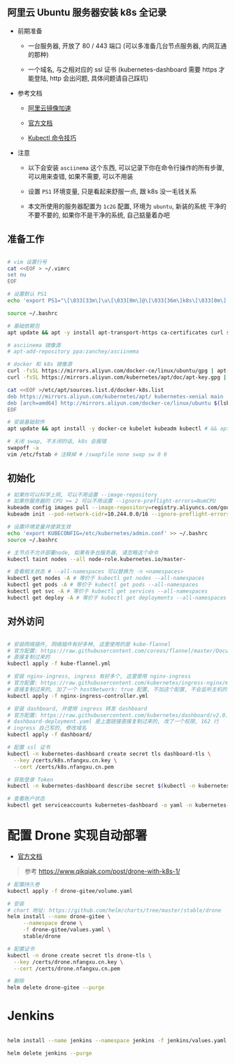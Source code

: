 ## 阿里云 Ubuntu 服务器安装 k8s 全记录

- 前期准备

    * 一台服务器, 开放了 80 / 443 端口 (可以多准备几台节点服务器, 内网互通的那种)
    
    * 一个域名, 与之相对应的 ssl 证书 (kubernetes-dashboard 需要 https 才能登陆, http 会出问题, 具体问题请自己踩坑)

- 参考文档

    * [阿里云镜像加速](https://cr.console.aliyun.com/cn-beijing/instances/mirrors)

    * [官方文档](https://kubernetes.io/zh/docs/)

    * [Kubectl 命令技巧](https://jimmysong.io/kubernetes-handbook/guide/kubectl-cheatsheet.html)
    
- 注意

    * 以下会安装 `asciinema` 这个东西, 可以记录下你在命令行操作的所有步骤, 可以用来查错, 如果不需要, 可以不用装
    
    * 设置 `PS1` 环境变量, 只是看起来舒服一点, 跟 k8s 没一毛钱关系
    
    * 本文所使用的服务器配置为 `1c2G` 配置, 环境为 `ubuntu`, 新装的系统 干净的不要不要的, 如果你不是干净的系统, 自己掂量着办吧

## 准备工作

```bash

# vim 设置行号
cat <<EOF > ~/.vimrc
set nu
EOF

# 设置默认 PS1
echo 'export PS1="\[\033[33m\]\u\[\033[0m\]@\[\033[36m\]k8s\[\033[0m\]:\[\033[32m\]\W \[\033[0m\]$ "' >> ~/.bashrc

source ~/.bashrc

# 基础依赖包
apt update && apt -y install apt-transport-https ca-certificates curl software-properties-common

# asciinema 镜像源
# apt-add-repository ppa:zanchey/asciinema

# docker 和 k8s 镜像源
curl -fsSL https://mirrors.aliyun.com/docker-ce/linux/ubuntu/gpg | apt-key add -
curl -fsSL https://mirrors.aliyun.com/kubernetes/apt/doc/apt-key.gpg | apt-key add -

cat <<EOF >/etc/apt/sources.list.d/docker-k8s.list
deb https://mirrors.aliyun.com/kubernetes/apt/ kubernetes-xenial main
deb [arch=amd64] http://mirrors.aliyun.com/docker-ce/linux/ubuntu $(lsb_release -cs) stable
EOF

# 安装基础软件
apt update && apt install -y docker-ce kubelet kubeadm kubectl # && apt install -y asciinema

# 关闭 swap, 不关闭的话, k8s 会报错
swapoff -a
vim /etc/fstab # 注释掉 # /swapfile none swap sw 0 0

```

## 初始化

```bash
# 如果你可以科学上网, 可以不用设置 --image-repository 
# 如果你服务器的 CPU >= 2 可以不用设置 --ignore-preflight-errors=NumCPU
kubeadm config images pull --image-repository=registry.aliyuncs.com/google_containers
kubeadm init --pod-network-cidr=10.244.0.0/16 --ignore-preflight-errors=NumCPU --image-repository=registry.aliyuncs.com/google_containers

# 设置环境变量并使其生效
echo 'export KUBECONFIG=/etc/kubernetes/admin.conf' >> ~/.bashrc
source ~/.bashrc

# 主节点不允许部署node, 如果有多台服务器, 请忽略这个命令
kubectl taint nodes --all node-role.kubernetes.io/master-

# 查看相关状态 # --all-namespaces 可以替换为 -n <namespaces>
kubectl get nodes -A # 等价于 kubectl get nodes --all-namespaces
kubectl get pods -A # 等价于 kubectl get pods --all-namespaces 
kubectl get svc -A # 等价于 kubectl get services --all-namespaces 
kubectl get deploy -A # 等价于 kubectl get deployments --all-namespaces 

```

## 对外访问

```bash

# 安装网络插件, 网络插件有好多种, 这里使用的是 kube-flannel
# 官方配置: https://raw.githubusercontent.com/coreos/flannel/master/Documentation/kube-flannel.yml
# 直接复制过来的
kubectl apply -f kube-flannel.yml

# 安装 nginx-ingress, ingress 有好多个, 这里使用 nginx-ingress
# 官方配置: https://raw.githubusercontent.com/kubernetes/ingress-nginx/master/deploy/static/mandatory.yaml
# 直接复制过来的, 加了一个 hostNetwork: true 配置, 不加这个配置, 不会监听主机的 80/443 端口
kubectl apply -f nginx-ingress-controller.yml

# 安装 dashboard, 并使用 ingress 转发 dashboard
# 官方配置: https://raw.githubusercontent.com/kubernetes/dashboard/v2.0.0-beta6/aio/deploy/recommended.yaml
# dashboard-deployment.yaml 是上面链接直接复制过来的, 改了一个权限, 162 行
# ingress 自己写的, 修改域名
kubectl apply -f dashboard/

# 配置 ssl 证书
kubectl -n kubernetes-dashboard create secret tls dashboard-tls \
  --key /certs/k8s.nfangxu.cn.key \
  --cert /certs/k8s.nfangxu.cn.pem

# 获取登录 Token
kubectl -n kubernetes-dashboard describe secret $(kubectl -n kubernetes-dashboard get secret | grep kubernetes-dashboard | awk '{print $1}')

# 查看账户状态
kubectl get serviceaccounts kubernetes-dashboard -o yaml -n kubernetes-dashboard
```

# 配置 Drone 实现自动部署

- [官方文档](https://docs.drone.io)

> 参考 https://www.qikqiak.com/post/drone-with-k8s-1/

```bash
# 配置持久卷
kubectl apply -f drone-gitee/volume.yaml

# 安装
# chart 地址: https://github.com/helm/charts/tree/master/stable/drone
helm install --name drone-gitee \
     --namespace drone \
     -f drone-gitee/values.yaml \
     stable/drone

# 配置证书
kubectl -n drone create secret tls drone-tls \
  --key /certs/drone.nfangxu.cn.key \
  --cert /certs/drone.nfangxu.cn.pem

# 删除
helm delete drone-gitee --purge
```

# Jenkins

```bash

helm install --name jenkins --namespace jenkins -f jenkins/values.yaml stable/jenkins

helm delete jenkins --purge

```